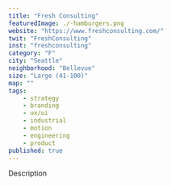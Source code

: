 ```yaml
---
title: "Fresh Consulting"
featuredImage: ./-hamburgers.png
website: "https://www.freshconsulting.com/"
twit: "FreshConsulting"
inst: "freshconsulting"
category: "F"
city: "Seattle"
neighborhood: "Bellevue"
size: "Large (41-100)"
map: ""
tags:
    - strategy
    - branding
    - ux/ui
    - industrial
    - motion
    - engineering
    - product
published: true
---
```


Description
